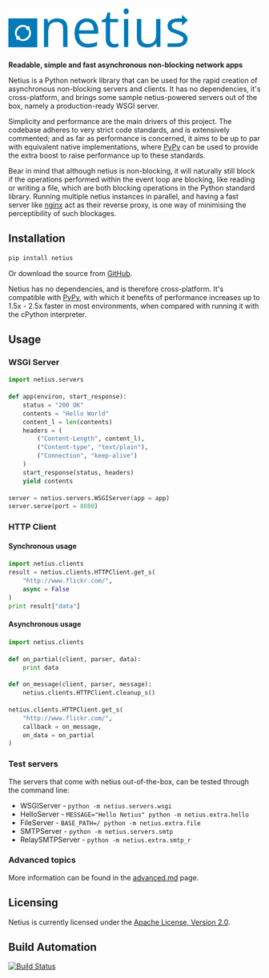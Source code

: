 # [![Netius](res/logo.png)](http://netius.hive.pt)

**Readable, simple and fast asynchronous non-blocking network apps**

Netius is a Python network library that can be used for the rapid creation of asynchronous non-blocking 
servers and clients. It has no dependencies, it's cross-platform, and brings some sample netius-powered 
servers out of the box, namely a production-ready WSGI server.

Simplicity and performance are the main drivers of this project. The codebase adheres to very strict 
code standards, and is extensively commented; and as far as performance is concerned, it aims to 
be up to par with equivalent native implementations, where [PyPy](http://pypy.org) can be used to 
provide the extra boost to raise performance up to these standards.

Bear in mind that although netius is non-blocking, it will naturally still block if the operations 
performed within the event loop are blocking, like reading or writing a file, which are both blocking 
operations in the Python standard library. Running multiple netius instances in parallel, and having 
a fast server like [nginx](http://nginx.org) act as their reverse proxy, is one way of minimising the 
perceptibility of such blockages.

## Installation

```bash
pip install netius
```

Or download the source from [GitHub](https://github.com/hivesolutions/netius).

Netius has no dependencies, and is therefore cross-platform. It's compatible with [PyPy](http://pypy.org),
with which it benefits of performance increases up to 1.5x - 2.5x faster in most environments, when
compared with running it with the cPython interpreter.

## Usage

### WSGI Server

```python
import netius.servers

def app(environ, start_response):
    status = "200 OK"
    contents = "Hello World"
    content_l = len(contents)
    headers = (
        ("Content-Length", content_l),
        ("Content-type", "text/plain"),
        ("Connection", "keep-alive")
    )
    start_response(status, headers)
    yield contents

server = netius.servers.WSGIServer(app = app)
server.serve(port = 8080)
```

### HTTP Client

#### Synchronous usage

```python
import netius.clients
result = netius.clients.HTTPClient.get_s(
    "http://www.flickr.com/",
    async = False
)
print result["data"]
```
#### Asynchronous usage

```python
import netius.clients

def on_partial(client, parser, data):
    print data

def on_message(client, parser, message):
    netius.clients.HTTPClient.cleanup_s()

netius.clients.HTTPClient.get_s(
    "http://www.flickr.com/",
    callback = on_message,
    on_data = on_partial
)
```

### Test servers

The servers that come with netius out-of-the-box, can be tested through the command line:

* WSGIServer - `python -m netius.servers.wsgi`
* HelloServer - `MESSAGE="Hello Netius" python -m netius.extra.hello`
* FileServer - `BASE_PATH=/ python -m netius.extra.file`
* SMTPServer - `python -m netius.servers.smtp`
* RelaySMTPServer - `python -m netius.extra.smtp_r`

### Advanced topics

More information can be found in the [advanced.md](advanced.md) page.

## Licensing

Netius is currently licensed under the [Apache License, Version 2.0](http://www.apache.org/licenses/).

## Build Automation

[![Build Status](https://travis-ci.org/hivesolutions/netius.png?branch=master)](https://travis-ci.org/hivesolutions/netius)
